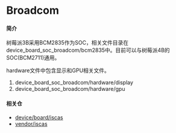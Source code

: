 # Broadcom

#### 简介

树莓派3B采用BCM2835作为SOC，相关文件目录在device_board_soc_broadcom/bcm2835中。目前可以与树莓派4B的SOC(BCM2711)通用。

hardware文件中包含显示和GPU相关文件。
1.  device_board_soc_broadcom/hardware/display
2.  device_board_soc_broadcom/hardware/gpu



#### 相关仓

- [device/board/iscas](https://gitee.com/openharmony-sig/device_board_iscas)
- [vendor/iscas](https://gitee.com/openharmony-sig/vendor_iscas)
